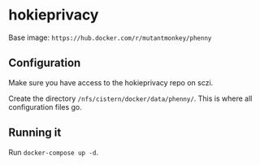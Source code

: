 # hokieprivacy

Base image: `https://hub.docker.com/r/mutantmonkey/phenny`



## Configuration

Make sure you have access to the hokieprivacy repo on sczi.


Create the directory `/nfs/cistern/docker/data/phenny/`. This is where all configuration files go.



## Running it

Run `docker-compose up -d`.
